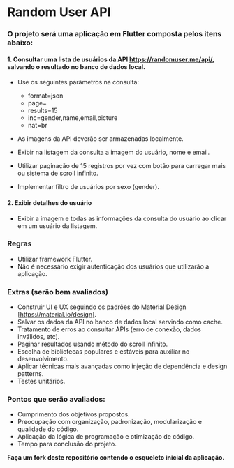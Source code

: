 # Random User API

### O projeto será uma aplicação em Flutter composta pelos itens abaixo: 

#### 1. Consultar uma lista de usuários da API https://randomuser.me/api/, salvando o resultado no banco de dados local.

- Use os seguintes parâmetros na consulta:

  - format=json
  - page=
  - results=15
  - inc=gender,name,email,picture
  - nat=br

- As imagens da API deverão ser armazenadas localmente.
- Exibir na listagem da consulta a imagem do usuário, nome e email.
- Utilizar paginação de 15 registros por vez com botão para carregar mais ou sistema de scroll infinito.
- Implementar filtro de usuários por sexo (gender).

#### 2. Exibir detalhes do usuário

- Exibir a imagem e todas as informações da consulta do usuário ao clicar em um usuário da listagem.
 
### Regras

- Utilizar framework Flutter.
- Não é necessário exigir autenticação dos usuários que utilizarão a aplicação.
 
### Extras (serão bem avaliados) 

- Construir UI e UX seguindo os padrões do Material Design [https://material.io/design].
- Salvar os dados da API no banco de dados local servindo como cache.
- Tratamento de erros ao consultar APIs (erro de conexão, dados inválidos, etc).
- Paginar resultados usando método do scroll infinito.
- Escolha de bibliotecas populares e estáveis para auxiliar no desenvolvimento.
- Aplicar técnicas mais avançadas como injeção de dependência e design patterns.
- Testes unitários.

### Pontos que serão avaliados: 

- Cumprimento dos objetivos propostos.
- Preocupação com organização, padronização, modularização e qualidade do código.
- Aplicação da lógica de programação e otimização de código.
- Tempo para conclusão do projeto.


**Faça um fork deste repositório contendo o esqueleto inicial da aplicação.**
